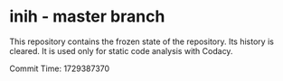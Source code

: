 # inih - master branch

This repository contains the frozen state of the repository.
Its history is cleared. It is used only for static code
analysis with Codacy.

Commit Time: 1729387370